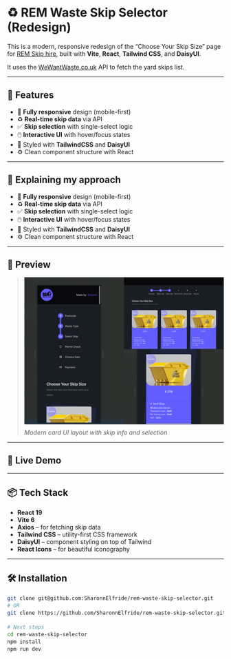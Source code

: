 # ♻️ REM Waste Skip Selector (Redesign)

This is a modern, responsive redesign of the “Choose Your Skip Size” page for [REM Skip hire](https://remskiphire.com/skip-hire-rem), built with **Vite**, **React**, **Tailwind CSS**, and **DaisyUI**.

It uses the [WeWantWaste.co.uk](https://wewantwaste.co.uk) API to fetch the yard skips list.

---

## 🚀 Features

- 🔄 **Fully responsive** design (mobile-first)
- ♻️ **Real-time skip data** via API
- ✅ **Skip selection** with single-select logic
- 🖱️ **Interactive UI** with hover/focus states
- 🌈 Styled with **TailwindCSS** and **DaisyUI**
- ⚙️ Clean component structure with React

---

## 🚀 Explaining my approach

- 🔄 **Fully responsive** design (mobile-first)
- ♻️ **Real-time skip data** via API
- ✅ **Skip selection** with single-select logic
- 🖱️ **Interactive UI** with hover/focus states
- 🌈 Styled with **TailwindCSS** and **DaisyUI**
- ⚙️ Clean component structure with React

---

## 📸 Preview

> ![screenshot](./preview.png)  
*Modern card UI layout with skip info and selection*

---

## 🔗 Live Demo

<!-- > [👉 Click here to view the demo](https://your-demo-link.vercel.app) -->

---

## 📦 Tech Stack

- **React 19**
- **Vite 6**
- **Axios** – for fetching skip data
- **Tailwind CSS** – utility-first CSS framework
- **DaisyUI** – component styling on top of Tailwind
- **React Icons** – for beautiful iconography

---

## 🛠 Installation

```bash
git clone git@github.com:SharonnElfride/rem-waste-skip-selector.git
# OR
git clone https://github.com/SharonnElfride/rem-waste-skip-selector.git

# Next steps
cd rem-waste-skip-selector
npm install
npm run dev
